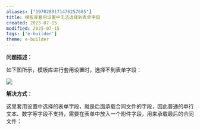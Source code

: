 ```yaml
---
aliases: ["1970289171476257685"]
title: 模板库套用设置中无法选择到表单字段
created: 2025-07-15
modified: 2025-07-15
tags: ['e-builder']
theme: e-builder
---
```


**问题描述：**

如下图所示，模板库进行套用设置时，选择不到表单字段：

![](https://myhelpdoc.oss-cn-heyuan.aliyuncs.com/mdimages/82142b7f3ac6e0501ebdf115978a311c.jpg)

**解决方式：**

这里套用设置中选择的表单字段，就是后面承载合同文件的字段，因此普通的单行文本、数字等字段不支持，需要在表单中放入一个附件字段，用来承载最后的合同文件：


